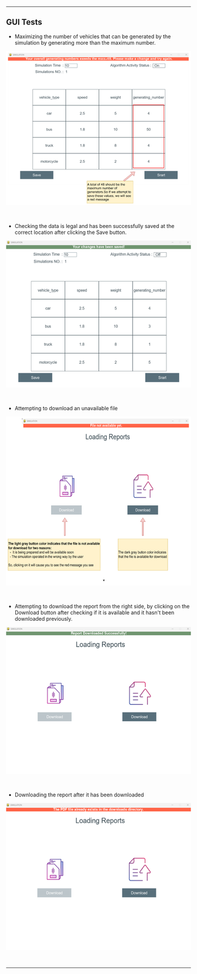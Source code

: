 
------------------------------------------
## GUI Tests


* Maximizing the number of vehicles that can be generated by the simulation by generating more than the maximum number.

<p align="center">
 <img height=420px src="../images/app_screens/initializer_2.png" alt="initializer_1">
</p>

<br> 

* Checking the data is legal and has been successfully saved at the correct location after clicking the Save button.

<p align="center">
 <img height=400px src="../images/app_screens/initializer_3.png" alt="initializer_1">
</p>

<br> 

* Attempting to download an unavailable file

<p align="center">
  <img height=460px src="../images/app_screens/loading_report_2.png" alt="Loading Report">
</p>

<br> 

* Attempting  to download the report from the right side, by clicking on the Download button after checking if it is available and it hasn't been downloaded previously.

<p align="center">
 <img height=400px src="../images/app_screens/loading_report_3.png" alt="Loading Report">
</p>

<br> 

* Downloading the report after it has been downloaded

<p align="center">
 <img height=400px src="../images/app_screens/loading_report_4.png" alt="Loading Report">
</p>

<br> 

------------------------------------------